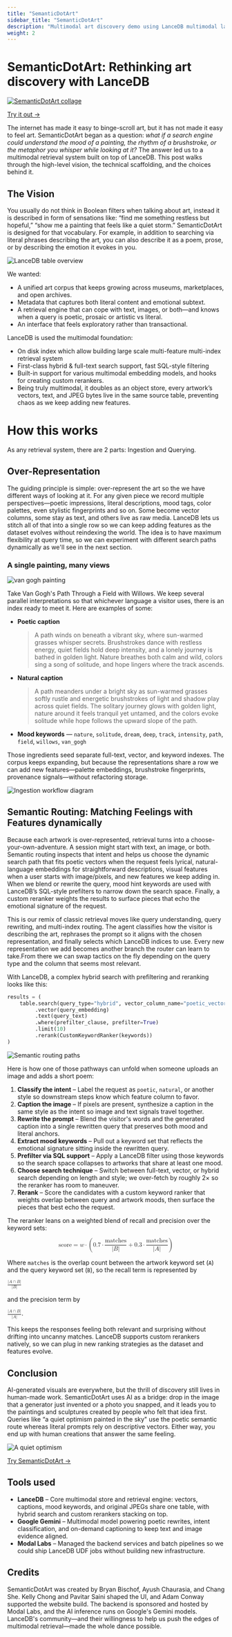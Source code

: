 ```yaml
---
title: "SemanticDotArt"
sidebar_title: "SemanticDotArt"
description: "Multimodal art discovery demo using LanceDB multimodal lakehouse features"
weight: 2
---
```


# SemanticDotArt: Rethinking art discovery with LanceDB

[![SemanticDotArt collage](/assets/demos/sda_1.jpg)](https://www.semantic.art/)

[Try it out →](https://www.semantic.art/)

The internet has made it easy to binge-scroll art, but it has not made it easy to feel art. SemanticDotArt began as a question: *what if a search engine could understand the mood of a painting, the rhythm of a brushstroke, or the metaphor you whisper while looking at it?* The answer led us to a multimodal retrieval system built on top of LanceDB. This post walks through the high-level vision, the technical scaffolding, and the choices behind it.



## The Vision

You usually do not think in Boolean filters when talking about art, instead it is described in form of sensations like: “find me something restless but hopeful,” “show me a painting that feels like a quiet storm.” SemanticDotArt is designed for that vocabulary. For example, in addition to searching via literal phrases describing the art, you can also describe it as a poem, prose, or by describing the emotion it evokes in you. 

![LanceDB table overview](/assets/demos/sda_2.jpg)

We wanted:
- A unified art corpus that keeps growing across museums, marketplaces, and open archives.
- Metadata that captures both literal content and emotional subtext.
- A retrieval engine that can cope with text, images, or both—and knows when a query is poetic, prosaic or artistic vs literal.
- An interface that feels exploratory rather than transactional.

LanceDB is used  the multimodal foundation:
- On disk index which allow building large scale multi-feature multi-index retrieval system
- First-class hybrid & full-text search support, fast SQL-style filtering
- Built-in support for various multimodal embedding models, and hooks for creating custom rerankers. 
- Being truly multimodal, it doubles as an object store, every artwork’s vectors, text, and JPEG bytes live in the same source table, preventing chaos as we keep adding new features.

# How this works

As any retrieval system, there are 2 parts: Ingestion and Querying.

## Over-Representation

The guiding principle is simple: over-represent the art so the we have different ways of looking at it. For any given piece we record multiple perspectives—poetic impressions, literal descriptions, mood tags, color palettes, even stylistic fingerprints and so on. Some become vector columns, some stay as text, and others live as raw media. LanceDB lets us stitch all of that into a single row so we can keep adding features as the dataset evolves without reindexing the world. The idea is to have maximum flexibility at query time, so we can experiment with different search paths dynamically as we'll see in the next section. 

### A single painting, many views

![van gogh painting](/assets/demos/sda_van_gogh.jpg)

Take Van Gogh's Path Through a Field with Willows. We keep several parallel interpretations so that whichever language a visitor uses, there is an index ready to meet it. Here are examples of some:

- **Poetic caption**
  > A path winds on beneath a vibrant sky, where sun-warmed grasses whisper secrets. Brushstrokes dance with restless energy, quiet fields hold deep intensity, and a lonely journey is bathed in golden light. Nature breathes both calm and wild, colors sing a song of solitude, and hope lingers where the track ascends.
- **Natural caption**
  > A path meanders under a bright sky as sun-warmed grasses softly rustle and energetic brushstrokes of light and shadow play across quiet fields. The solitary journey glows with golden light, nature around it feels tranquil yet untamed, and the colors evoke solitude while hope follows the upward slope of the path.
- **Mood keywords** — `nature`, `solitude`, `dream`, `deep`, `track`, `intensity`, `path`, `field`, `willows`, `van_gogh`

Those ingredients seed separate full-text, vector, and keyword indexes. The corpus keeps expanding, but because the representations share a row we can add new features—palette embeddings, brushstroke fingerprints, provenance signals—without refactoring storage.

![Ingestion workflow diagram](/assets/demos/sda_3.png)

## Semantic Routing: Matching Feelings with Features dynamically

Because each artwork is over-represented, retrieval turns into a choose-your-own-adventure. A session might start with text, an image, or both. Semantic routing inspects that intent and helps us choose the dynamic search path that fits poetic vectors when the request feels lyrical, natural-language embeddings for straightforward descriptions, visual features when a user starts with image/pixels, and new features we keep adding in. When we blend or rewrite the query, mood hint keywords are used with LanceDB’s SQL-style prefilters to narrow down the search space. Finally, a custom reranker weights the results to surface pieces that echo the emotional signature of the request.

This is our remix of classic retrieval moves like query understanding, query rewriting, and multi-index routing. The agent classifies how the visitor is describing the art, rephrases the prompt so it aligns with the chosen representation, and finally selects which LanceDB indices to use. Every new representation we add becomes another branch the router can learn to take.From there we can swap tactics on the fly depending on the query type and the column that seems most relevant.

With LanceDB, a complex hybrid search with prefiltering and reranking looks like this:

```python
results = (
    table.search(query_type="hybrid", vector_column_name="poetic_vector")
         .vector(query_embedding)
         .text(query_text)
         .where(prefilter_clause, prefilter=True)
         .limit(10)
         .rerank(CustomKeywordRanker(keywords))
)
```


![Semantic routing paths](/assets/demos/sda_4.png)


Here is how one of those pathways can unfold when someone uploads an image and adds a short poem:

1. **Classify the intent** – Label the request as `poetic`, `natural`, or another style so downstream steps know which feature column to favor.
2. **Caption the image** – If pixels are present, synthesize a caption in the same style as the intent so image and text signals travel together.
3. **Rewrite the prompt** – Blend the visitor's words and the generated caption into a single rewritten query that preserves both mood and literal anchors.
4. **Extract mood keywords** – Pull out a keyword set that reflects the emotional signature sitting inside the rewritten query.
5. **Prefilter via SQL support** – Apply a LanceDB filter using those keywords so the search space collapses to artworks that share at least one mood.
6. **Choose search technique** – Switch between full-text, vector, or hybrid search depending on length and style; we over-fetch by roughly 2× so the reranker has room to maneuver.
7. **Rerank** – Score the candidates with a custom keyword ranker that weights overlap between query and artwork moods, then surface the pieces that best echo the request.

The reranker leans on a weighted blend of recall and precision over the keyword sets:

<div class="math">
  <math xmlns="http://www.w3.org/1998/Math/MathML" display="block">
    <mrow>
      <mi>score</mi>
      <mo>=</mo>
      <mi>w</mi>
      <mo>⋅</mo>
      <mo>(</mo>
      <mn>0.7</mn>
      <mo>⋅</mo>
      <mfrac>
        <mi>matches</mi>
        <mrow><mo>|</mo><mi>B</mi><mo>|</mo></mrow>
      </mfrac>
      <mo>+</mo>
      <mn>0.3</mn>
      <mo>⋅</mo>
      <mfrac>
        <mi>matches</mi>
        <mrow><mo>|</mo><mi>A</mi><mo>|</mo></mrow>
      </mfrac>
      <mo>)</mo>
    </mrow>
  </math>
</div>

Where `matches` is the overlap count between the artwork keyword set (`A`) and the query keyword set (`B`), so the recall term is represented by

<math xmlns="http://www.w3.org/1998/Math/MathML" display="inline">
  <mfrac>
    <mrow><mo>|</mo><mi>A</mi><mo>∩</mo><mi>B</mi><mo>|</mo></mrow>
    <mrow><mo>|</mo><mi>B</mi><mo>|</mo></mrow>
  </mfrac>
</math>

and the precision term by

<math xmlns="http://www.w3.org/1998/Math/MathML" display="inline">
  <mfrac>
    <mrow><mo>|</mo><mi>A</mi><mo>∩</mo><mi>B</mi><mo>|</mo></mrow>
    <mrow><mo>|</mo><mi>A</mi><mo>|</mo></mrow>
  </mfrac>
</math>.

This keeps the responses feeling both relevant and surprising without drifting into uncanny matches. LanceDB supports custom rerankers natively, so we can plug in new ranking strategies as the dataset and features evolve.


## Conclusion

AI-generated visuals are everywhere, but the thrill of discovery still lives in human-made work. SemanticDotArt uses AI as a bridge: drop in the image that a generator just invented or a photo you snapped, and it leads you to the paintings and sculptures created by people who felt that idea first. Queries like “a quiet optimism painted in the sky" use the poetic semantic route whereas literal prompts rely on descriptive vectors. Either way, you end up with human creations that answer the same feeling.

![A quiet optimism](/assets/demos/sda_5.jpg)

[Try SemanticDotArt →](https://www.semantic.art/)



## Tools used

- **LanceDB** – Core multimodal store and retrieval engine: vectors, captions, mood keywords, and original JPEGs share one table, with hybrid search and custom rerankers stacking on top.
- **Google Gemini** – Multimodal model powering poetic rewrites, intent classification, and on-demand captioning to keep text and image evidence aligned.
- **Modal Labs** – Managed the backend services and batch pipelines so we could ship LanceDB UDF jobs without building new infrastructure.


## Credits

SemanticDotArt was created by Bryan Bischof, Ayush Chaurasia, and Chang She. Kelly Chong and Pavitar Saini shaped the UI, and Adam Conway supported the website build. The backend is sponsored and hosted by Modal Labs, and the AI inference runs on Google's Gemini models. LanceDB's community—and their willingness to help us push the edges of multimodal retrieval—made the whole dance possible.
